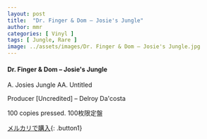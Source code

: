```yaml
---
layout: post
title:  "Dr. Finger & Dom – Josie's Jungle"
author: mmr
categories: [ Vinyl ]
tags: [ Jungle, Rare ]
image: ../assets/images/Dr. Finger & Dom – Josie's Jungle.jpg
---
```


#### Dr. Finger & Dom – Josie's Jungle

A. Josies Jungle
AA. Untitled

Producer [Uncredited] – Delroy Da'costa

100 copies pressed. 100枚限定盤



[メルカリで購入](https://jp.mercari.com/item/m10144197064){: .button1}

